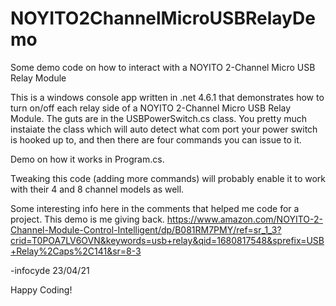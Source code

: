 # NOYITO2ChannelMicroUSBRelayDemo
Some demo code on how to interact with a NOYITO 2-Channel Micro USB Relay Module

This is a windows console app written in .net 4.6.1 that demonstrates how to turn on/off each relay side of a NOYITO 2-Channel Micro USB Relay Module.
The guts are in the USBPowerSwitch.cs class.  You pretty much instaiate the class which will auto detect what com port your power switch is hooked up to,
and then there are four commands you can issue to it.

Demo on how it works in Program.cs. 

Tweaking this code (adding more commands) will probably enable it to work with their 4 and 8 channel models as well.

Some interesting info here in the comments that helped me code for a project.  This demo is me giving back.
https://www.amazon.com/NOYITO-2-Channel-Module-Control-Intelligent/dp/B081RM7PMY/ref=sr_1_3?crid=T0POA7LV6OVN&keywords=usb+relay&qid=1680817548&sprefix=USB+Relay%2Caps%2C141&sr=8-3

-infocyde 23/04/21

Happy Coding!
